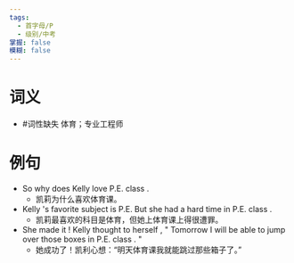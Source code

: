 ```yaml
---
tags:
  - 首字母/P
  - 级别/中考
掌握: false
模糊: false
---
```

# 词义
- #词性缺失 体育；专业工程师
# 例句
- So why does Kelly love P.E. class .
	- 凯莉为什么喜欢体育课。
- Kelly 's favorite subject is P.E. But she had a hard time in P.E. class .
	- 凯莉最喜欢的科目是体育，但她上体育课上得很遭罪。
- She made it ! Kelly thought to herself , " Tomorrow I will be able to jump over those boxes in P.E. class . "
	- 她成功了！凯利心想：“明天体育课我就能跳过那些箱子了。”
